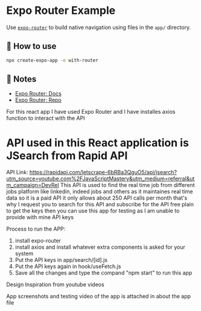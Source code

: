 # Expo Router Example

Use [`expo-router`](https://expo.github.io/router) to build native navigation using files in the `app/` directory.

## 🚀 How to use

```sh
npx create-expo-app -e with-router
```

## 📝 Notes

- [Expo Router: Docs](https://expo.github.io/router)
- [Expo Router: Repo](https://github.com/expo/router)

For this react app I have used Expo Router and I have installes axios function to interact with the API

# API used in this React application is JSearch from Rapid API
API Link: https://rapidapi.com/letscrape-6bRBa3QguO5/api/jsearch?utm_source=youtube.com%2FJavaScriptMastery&utm_medium=referral&utm_campaign=DevRel
This API is used to find the real time job from different jobs platform like linkedin, indeed jobs and others as it maintaines real time data
 so it is a paid API it only allows about 250 API calls per month that's why I request you to search for this API and subscribe for the API free plain 
 to get the keys then you can use this app for testing as I am unable to provide with mine API keys

 Process to run the APP:
 1) install expo-router
 2) install axios and install whatever extra components is asked for your system
 3) Put the API keys in app/search/[id].js
 4) Put the API keys again in hook/useFetch.js
 5) Save all the changes and type the compand "npm start" to run this app

 Design Inspiration from youtube videos 
 
 App screenshots and testing video of the app is attached in about the app file
